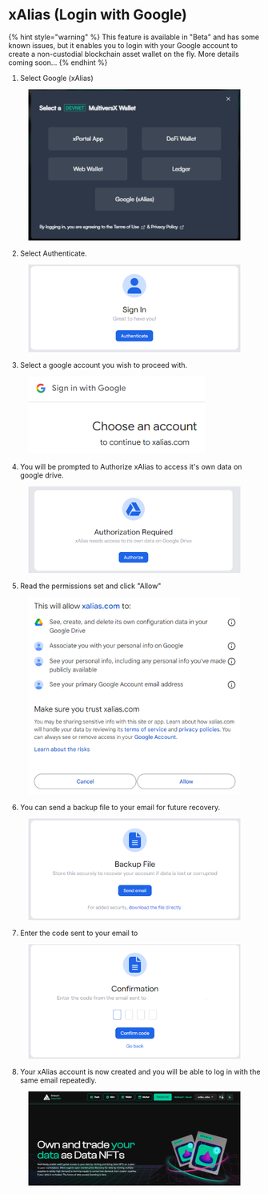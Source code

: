 # xAlias (Login with Google)



{% hint style="warning" %}
This feature is available in "Beta" and has some known issues, but it enables you to login with your Google account to create a non-custodial blockchain asset wallet on the fly. More details coming soon...
{% endhint %}

1. Select Google (xAlias)

<figure><img src="../../../.gitbook/assets/image (155).png" alt=""><figcaption></figcaption></figure>

2. Select Authenticate.

<figure><img src="../../../.gitbook/assets/image (156).png" alt=""><figcaption></figcaption></figure>

3. Select a google account you wish to proceed with.

<figure><img src="../../../.gitbook/assets/image (157).png" alt=""><figcaption></figcaption></figure>

4. You will be prompted to Authorize xAlias to access it's own data on google drive.

<figure><img src="../../../.gitbook/assets/image (158).png" alt=""><figcaption></figcaption></figure>

5. Read the permissions set and click "Allow"

<figure><img src="../../../.gitbook/assets/image (159).png" alt=""><figcaption></figcaption></figure>

6. You can send a backup file to your email for future recovery.

<figure><img src="../../../.gitbook/assets/image (160).png" alt=""><figcaption></figcaption></figure>

7. Enter the code sent to your email to&#x20;

<figure><img src="../../../.gitbook/assets/image (161).png" alt=""><figcaption></figcaption></figure>

8. Your xAlias account is now created and you will be able to log in with the same email repeatedly.

<figure><img src="../../../.gitbook/assets/image (162).png" alt=""><figcaption></figcaption></figure>
